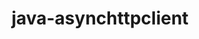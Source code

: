 ---
title: java-asynchttpclient
registryType: instrumentation
tags:
  - opentracing
  - Shell
repo: https://github.com/opentracing-contrib/java-asynchttpclient
license: Apache License 2.0
description: OpenTracing Instrumentation for https://github.com/AsyncHttpClient/async-http-client
authors: OpenTracing Contributors
---